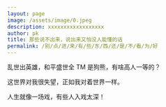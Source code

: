 ```yaml
---
layout: page
image: /assets/image/0.jpeg
description: xxxxxxxxxxxxxxxxxx
author: pk
title: 那些说不出来，说出来又怕没人能懂的话
permalink: /别/点/进/来/有/些/东/西/还/是/不/看/为/好
---
```



乱世出英雄，和平盛世全 TM 是狗熊，有啥高人一等的？

这世界对我很失望，正如我对着世界一样。

人生就像一场戏，有些人入戏太深！
